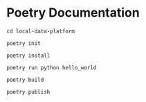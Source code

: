 # Poetry Documentation

`cd local-data-platform`

`poetry init`

`poetry install`

`poetry run python hello_world`

`poetry build`

`poetry publish`